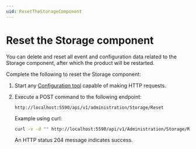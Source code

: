 ```yaml
---
uid: ResetTheStorageComponent
---
```


# Reset the Storage component

You can delete and reset all event and configuration data related to the Storage component, after which the product will be restarted.

Complete the following to reset the Storage component:

1. Start any [Configuration tool](xref:ConfigurationTools) capable of making HTTP requests.
2. Execute a POST command to the following endpoint:

    ```http
    http://localhost:5590/api/v1/administration/Storage/Reset
    ```

    Example using curl:

    ```bash
    curl -v -d "" http://localhost:5590/api/v1/Administration/Storage/Reset
    ```

    An HTTP status 204 message indicates success.

